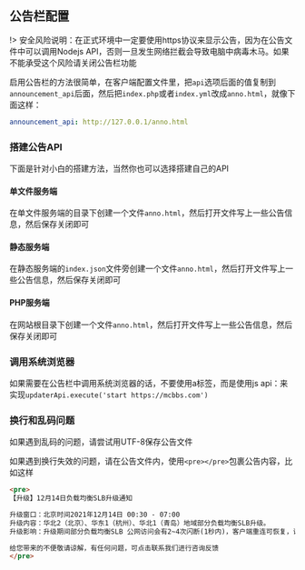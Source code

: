## 公告栏配置

!> 安全风险说明：在正式环境中一定要使用https协议来显示公告，因为在公告文件中可以调用Nodejs API，否则一旦发生网络拦截会导致电脑中病毒木马。如果不能承受这个风险请关闭公告栏功能

启用公告栏的方法很简单，在客户端配置文件里，把`api`选项后面的值复制到`announcement_api`后面，然后把`index.php`或者`index.yml`改成`anno.html`，就像下面这样：

```yaml
announcement_api: http://127.0.0.1/anno.html
```

### 搭建公告API

下面是针对小白的搭建方法，当然你也可以选择搭建自己的API

<!-- tabs:start -->

#### **单文件服务端**

在单文件服务端的目录下创建一个文件`anno.html`，然后打开文件写上一些公告信息，然后保存关闭即可

#### **静态服务端**

在静态服务端的`index.json`文件旁创建一个文件`anno.html`，然后打开文件写上一些公告信息，然后保存关闭即可

#### **PHP服务端**

在网站根目录下创建一个文件`anno.html`，然后打开文件写上一些公告信息，然后保存关闭即可

<!-- tabs:end -->

### 调用系统浏览器

如果需要在公告栏中调用系统浏览器的话，不要使用a标签，而是使用js api：来实现`updaterApi.execute('start https://mcbbs.com')`

### 换行和乱码问题

如果遇到乱码的问题，请尝试用UTF-8保存公告文件

如果遇到换行失效的问题，请在公告文件内，使用`<pre></pre>`包裹公告内容，比如这样

```html
<pre>
【升级】12月14日负载均衡SLB升级通知

升级窗口：北京时间2021年12月14日 00:30 - 07:00
升级内容：华北2（北京）、华东1（杭州）、华北1（青岛）地域部分负载均衡SLB升级。
升级影响：升级期间部分负载均衡SLB 公网访问会有2~4次闪断(1秒内)，客户端重连可恢复，请在客户端中做好重连重试机制。受影响实例详见您的站内信和邮件，如果未收到升级短信/站内信/邮件则不受影响。

给您带来的不便敬请谅解，有任何问题，可点击联系我们进行咨询反馈
</pre>
```



